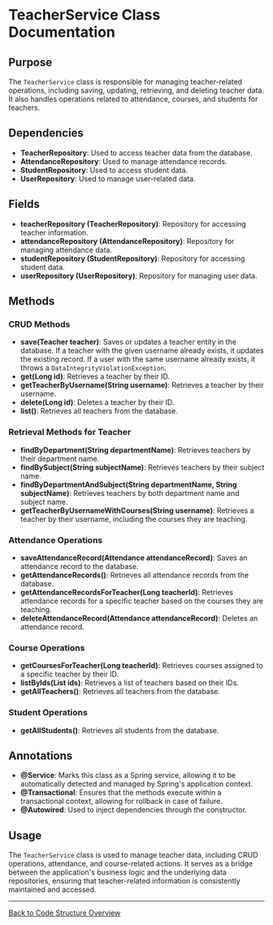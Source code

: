 # TeacherService Class Documentation

## Purpose

The `TeacherService` class is responsible for managing teacher-related operations, including saving, updating, retrieving, and deleting teacher data. It also handles operations related to attendance, courses, and students for teachers.

## Dependencies

- **TeacherRepository**: Used to access teacher data from the database.
- **AttendanceRepository**: Used to manage attendance records.
- **StudentRepository**: Used to access student data.
- **UserRepository**: Used to manage user-related data.

## Fields

- **teacherRepository (TeacherRepository)**: Repository for accessing teacher information.
- **attendanceRepository (AttendanceRepository)**: Repository for managing attendance data.
- **studentRepository (StudentRepository)**: Repository for accessing student data.
- **userRepository (UserRepository)**: Repository for managing user data.

## Methods

### CRUD Methods

- **save(Teacher teacher)**: Saves or updates a teacher entity in the database. If a teacher with the given username already exists, it updates the existing record. If a user with the same username already exists, it throws a `DataIntegrityViolationException`.
- **get(Long id)**: Retrieves a teacher by their ID.
- **getTeacherByUsername(String username)**: Retrieves a teacher by their username.
- **delete(Long id)**: Deletes a teacher by their ID.
- **list()**: Retrieves all teachers from the database.

### Retrieval Methods for Teacher

- **findByDepartment(String departmentName)**: Retrieves teachers by their department name.
- **findBySubject(String subjectName)**: Retrieves teachers by their subject name.
- **findByDepartmentAndSubject(String departmentName, String subjectName)**: Retrieves teachers by both department name and subject name.
- **getTeacherByUsernameWithCourses(String username)**: Retrieves a teacher by their username, including the courses they are teaching.

### Attendance Operations

- **saveAttendanceRecord(Attendance attendanceRecord)**: Saves an attendance record to the database.
- **getAttendanceRecords()**: Retrieves all attendance records from the database.
- **getAttendanceRecordsForTeacher(Long teacherId)**: Retrieves attendance records for a specific teacher based on the courses they are teaching.
- **deleteAttendanceRecord(Attendance attendanceRecord)**: Deletes an attendance record.

### Course Operations

- **getCoursesForTeacher(Long teacherId)**: Retrieves courses assigned to a specific teacher by their ID.
- **listByIds(List<Long> ids)**: Retrieves a list of teachers based on their IDs.
- **getAllTeachers()**: Retrieves all teachers from the database.

### Student Operations

- **getAllStudents()**: Retrieves all students from the database.

## Annotations

- **@Service**: Marks this class as a Spring service, allowing it to be automatically detected and managed by Spring's application context.
- **@Transactional**: Ensures that the methods execute within a transactional context, allowing for rollback in case of failure.
- **@Autowired**: Used to inject dependencies through the constructor.

## Usage

The `TeacherService` class is used to manage teacher data, including CRUD operations, attendance, and course-related actions. It serves as a bridge between the application's business logic and the underlying data repositories, ensuring that teacher-related information is consistently maintained and accessed.

---

[Back to Code Structure Overview](../../../code-structure/code-structure.md)